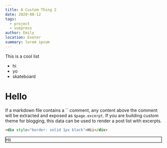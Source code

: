 ```yaml
---
title: A Custom Thing 2
date: 2020-08-12
tags: 
  - project
  - vuepress
author: Emily
location: Exeter  
summary: lorem ipsum
---
```


This is a cool list

 - hi
 - yo
 - skateboard
<!-- more -->
# Hello

If a markdown file contains a `` comment, any content above the comment will be extracted and exposed as `$page.excerpt`. If you are building custom theme for blogging, this data can be used to render a post list with excerpts.


<hello-world />

```html
<div style="border: solid 1px black">Hii</div>
```

<div style="border: solid 1px black">Hii</div>